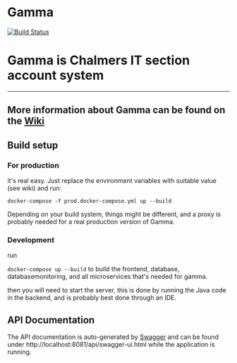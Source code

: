 # Gamma

[![Build Status](https://travis-ci.com/cthit/Gamma.svg?branch=develop)](https://travis-ci.com/cthit/Gamma)

# Gamma is Chalmers IT section account system

---

## More information about Gamma can be found on the [Wiki](https://github.com/cthit/Gamma/wiki)

## Build setup

### For production

it's real easy. Just replace the environment variables with suitable value (see wiki)
and run:

`docker-compose -f prod.docker-compose.yml up --build`

Depending on your build system, things might be different, and a proxy is probably needed for a real production version of Gamma.

### Development

run

`docker-compose up --build` to build the frontend, database, databasemonitoring, and all microservices that's needed for gamma.

then you will need to start the server, this is done by running the Java code in the backend, and is probably best done through an IDE.

## API Documentation

The API documentation is auto-generated by [Swagger](https://swagger.io/) and can be found under http://localhost:8081/api/swagger-ui.html while the application is running.
